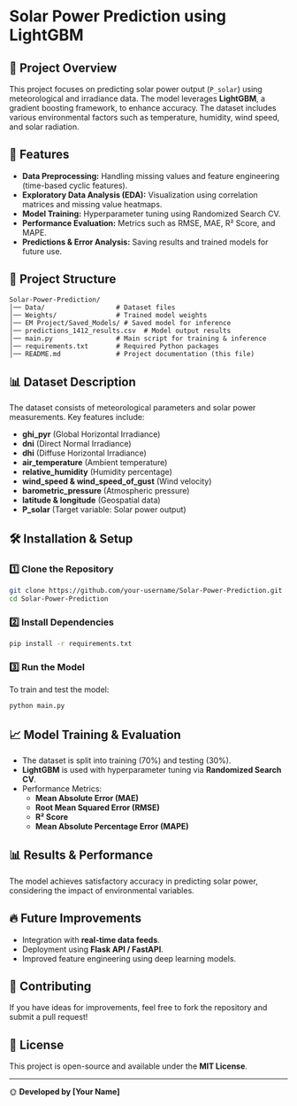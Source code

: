 # Solar Power Prediction using LightGBM

## 📌 Project Overview
This project focuses on predicting solar power output (`P_solar`) using meteorological and irradiance data. The model leverages **LightGBM**, a gradient boosting framework, to enhance accuracy. The dataset includes various environmental factors such as temperature, humidity, wind speed, and solar radiation.

## 🚀 Features
- **Data Preprocessing:** Handling missing values and feature engineering (time-based cyclic features).
- **Exploratory Data Analysis (EDA):** Visualization using correlation matrices and missing value heatmaps.
- **Model Training:** Hyperparameter tuning using Randomized Search CV.
- **Performance Evaluation:** Metrics such as RMSE, MAE, R² Score, and MAPE.
- **Predictions & Error Analysis:** Saving results and trained models for future use.

## 📂 Project Structure
```
Solar-Power-Prediction/
│── Data/                  # Dataset files
│── Weights/               # Trained model weights
│── EM Project/Saved_Models/ # Saved model for inference
│── predictions_1412_results.csv  # Model output results
│── main.py                # Main script for training & inference
│── requirements.txt       # Required Python packages
│── README.md              # Project documentation (this file)
```

## 📊 Dataset Description
The dataset consists of meteorological parameters and solar power measurements. Key features include:
- **ghi_pyr** (Global Horizontal Irradiance)
- **dni** (Direct Normal Irradiance)
- **dhi** (Diffuse Horizontal Irradiance)
- **air_temperature** (Ambient temperature)
- **relative_humidity** (Humidity percentage)
- **wind_speed & wind_speed_of_gust** (Wind velocity)
- **barometric_pressure** (Atmospheric pressure)
- **latitude & longitude** (Geospatial data)
- **P_solar** (Target variable: Solar power output)

## 🛠 Installation & Setup
### 1️⃣ Clone the Repository
```sh
git clone https://github.com/your-username/Solar-Power-Prediction.git
cd Solar-Power-Prediction
```

### 2️⃣ Install Dependencies
```sh
pip install -r requirements.txt
```

### 3️⃣ Run the Model
To train and test the model:
```sh
python main.py
```

## 📈 Model Training & Evaluation
- The dataset is split into training (70%) and testing (30%).
- **LightGBM** is used with hyperparameter tuning via **Randomized Search CV**.
- Performance Metrics:
  - **Mean Absolute Error (MAE)**
  - **Root Mean Squared Error (RMSE)**
  - **R² Score**
  - **Mean Absolute Percentage Error (MAPE)**

## 📊 Results & Performance
The model achieves satisfactory accuracy in predicting solar power, considering the impact of environmental variables.

## 🔥 Future Improvements
- Integration with **real-time data feeds**.
- Deployment using **Flask API / FastAPI**.
- Improved feature engineering using deep learning models.

## 🤝 Contributing
If you have ideas for improvements, feel free to fork the repository and submit a pull request!

## 📜 License
This project is open-source and available under the **MIT License**.

---
🌞 **Developed by [Your Name]**

